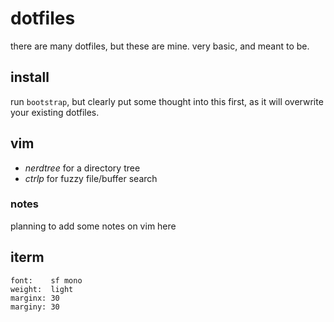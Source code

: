 # dotfiles

there are many dotfiles, but these are mine. very basic, and meant to be.

## install

run `bootstrap`, but clearly put some thought into this first, as it will overwrite your existing dotfiles.

## vim

- *nerdtree* for a directory tree
- *ctrlp* for fuzzy file/buffer search

### notes

planning to add some notes on vim here

## iterm

```
font:    sf mono
weight:  light
marginx: 30
marginy: 30
```
